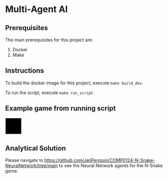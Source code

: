 # Multi-Agent AI

## Prerequisites
The main prerequisites for this project are:

1. Docker
2. Make


## Instructions

To build the docker image for this project, execute `make build_dev`.

To run the script, execute `make run_script`.

## Example game from running script

![Game examples](data/game_viz.gif "Two Voronoi Agents")


## Analytical Solution

Please navigate to https://github.com/JeliPenguin/COMP0124-N-Snake-NeuralNetwork/tree/main to see the Neural Network agents for the N-Snake game.
